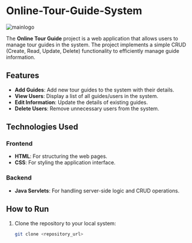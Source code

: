 # Online-Tour-Guide-System

![mainlogo](https://github.com/user-attachments/assets/06231831-91da-450b-9da0-b6d2d22d4cff)

The **Online Tour Guide** project is a web application that allows users to manage tour guides in the system. The project implements a simple CRUD (Create, Read, Update, Delete) functionality to efficiently manage guide information.

## Features

- **Add Guides**: Add new tour guides to the system with their details.
- **View Users**: Display a list of all guides/users in the system.
- **Edit Information**: Update the details of existing guides.
- **Delete Users**: Remove unnecessary users from the system.

## Technologies Used

### Frontend
- **HTML**: For structuring the web pages.
- **CSS**: For styling the application interface.

### Backend
- **Java Servlets**: For handling server-side logic and CRUD operations.

## How to Run

1. Clone the repository to your local system:
   ```bash
   git clone <repository_url>
